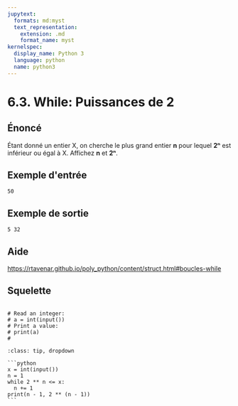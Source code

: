 ```yaml
---
jupytext:
  formats: md:myst
  text_representation:
    extension: .md
    format_name: myst
kernelspec:
  display_name: Python 3
  language: python
  name: python3
---
```


# 6.3. While: Puissances de 2

## **Énoncé**

Étant donné un entier X, on cherche le plus grand entier **n** pour lequel **2ⁿ** est inférieur ou égal à X. Affichez **n** et **2ⁿ**.


## **Exemple d'entrée**

```
50
```

## **Exemple de sortie**

```
5 32
```

## Aide

https://rtavenar.github.io/poly_python/content/struct.html#boucles-while

## Squelette

```{code-cell} ipython3

# Read an integer:
# a = int(input())
# Print a value:
# print(a)
# 
```

````{admonition} Cliquez ici pour voir la solution
:class: tip, dropdown

```python
x = int(input())
n = 1
while 2 ** n <= x:
  n += 1
print(n - 1, 2 ** (n - 1))
```
````
